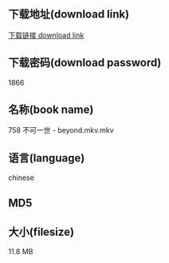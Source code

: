 ## 下载地址(download link)
[下载链接 download link](https://tutu365.netlify.app/?s=758+%E4%B8%8D%E5%8F%AF%E4%B8%80%E4%B8%96+-+beyond.mkv)

## 下载密码(download password)
1866

## 名称(book name)
758 不可一世 - beyond.mkv.mkv

## 语言(language)
chinese

## MD5


## 大小(filesize)
11.8 MB
